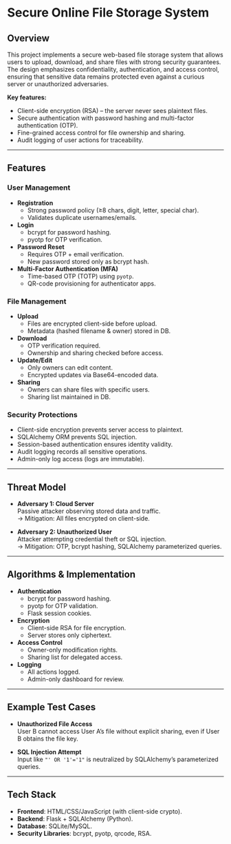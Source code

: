 # Secure Online File Storage System

## Overview
This project implements a secure web-based file storage system that allows users to upload, download, and share files with strong security guarantees. The design emphasizes confidentiality, authentication, and access control, ensuring that sensitive data remains protected even against a curious server or unauthorized adversaries.

**Key features:**
- Client-side encryption (RSA) – the server never sees plaintext files.
- Secure authentication with password hashing and multi-factor authentication (OTP).
- Fine-grained access control for file ownership and sharing.
- Audit logging of user actions for traceability.

---

## Features

### User Management
- **Registration**
  - Strong password policy (≥8 chars, digit, letter, special char).
  - Validates duplicate usernames/emails.
- **Login**
  - bcrypt for password hashing.
  - pyotp for OTP verification.
- **Password Reset**
  - Requires OTP + email verification.
  - New password stored only as bcrypt hash.
- **Multi-Factor Authentication (MFA)**
  - Time-based OTP (TOTP) using `pyotp`.
  - QR-code provisioning for authenticator apps.

### File Management
- **Upload**
  - Files are encrypted client-side before upload.
  - Metadata (hashed filename & owner) stored in DB.
- **Download**
  - OTP verification required.
  - Ownership and sharing checked before access.
- **Update/Edit**
  - Only owners can edit content.
  - Encrypted updates via Base64-encoded data.
- **Sharing**
  - Owners can share files with specific users.
  - Sharing list maintained in DB.

### Security Protections
- Client-side encryption prevents server access to plaintext.
- SQLAlchemy ORM prevents SQL injection.
- Session-based authentication ensures identity validity.
- Audit logging records all sensitive operations.
- Admin-only log access (logs are immutable).

---

## Threat Model

- **Adversary 1: Cloud Server**  
  Passive attacker observing stored data and traffic.  
  → Mitigation: All files encrypted on client-side.

- **Adversary 2: Unauthorized User**  
  Attacker attempting credential theft or SQL injection.  
  → Mitigation: OTP, bcrypt hashing, SQLAlchemy parameterized queries.

---

## Algorithms & Implementation

- **Authentication**
  - bcrypt for password hashing.
  - pyotp for OTP validation.
  - Flask session cookies.
- **Encryption**
  - Client-side RSA for file encryption.
  - Server stores only ciphertext.
- **Access Control**
  - Owner-only modification rights.
  - Sharing list for delegated access.
- **Logging**
  - All actions logged.
  - Admin-only dashboard for review.

---

## Example Test Cases

- **Unauthorized File Access**  
  User B cannot access User A’s file without explicit sharing, even if User B obtains the file key.

- **SQL Injection Attempt**  
  Input like `"' OR '1'='1"` is neutralized by SQLAlchemy’s parameterized queries.

---

## Tech Stack
- **Frontend**: HTML/CSS/JavaScript (with client-side crypto).  
- **Backend**: Flask + SQLAlchemy (Python).  
- **Database**: SQLite/MySQL.  
- **Security Libraries**: bcrypt, pyotp, qrcode, RSA.


